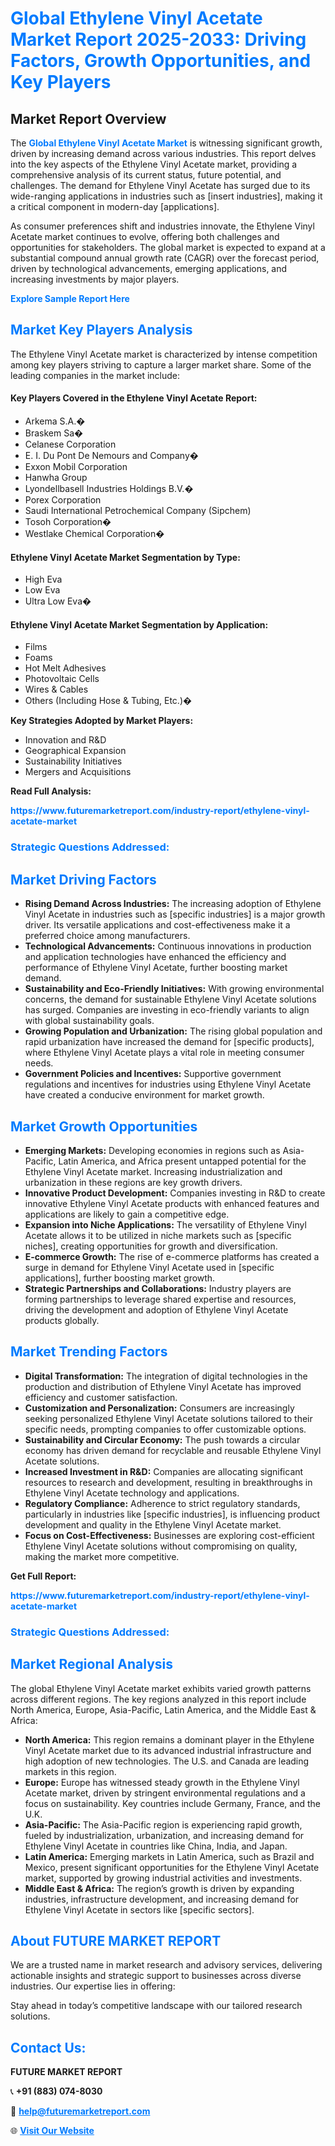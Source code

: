 <h1 style="color: #007BFF;">Global Ethylene Vinyl Acetate Market Report 2025-2033: Driving Factors, Growth Opportunities, and Key Players</h1>

<section id="overview">
<h2>Market Report Overview</h2>
<p>The <a href="https://www.futuremarketreport.com/industry-report/ethylene-vinyl-acetate-market" style="color: #007BFF; text-decoration: none;"><strong>Global Ethylene Vinyl Acetate Market</strong></a> is witnessing significant growth, driven by increasing demand across various industries. This report delves into the key aspects of the Ethylene Vinyl Acetate market, providing a comprehensive analysis of its current status, future potential, and challenges. The demand for Ethylene Vinyl Acetate has surged due to its wide-ranging applications in industries such as [insert industries], making it a critical component in modern-day [applications].</p>
<p>As consumer preferences shift and industries innovate, the Ethylene Vinyl Acetate market continues to evolve, offering both challenges and opportunities for stakeholders. The global market is expected to expand at a substantial compound annual growth rate (CAGR) over the forecast period, driven by technological advancements, emerging applications, and increasing investments by major players.</p>
</section>

<section id="overview">
<p><a href="https://www.futuremarketreport.com/request-sample/reportId=31583" style="color: #007BFF; text-decoration: none;"><strong>Explore Sample Report Here</strong></a></p>
</section>

<section id="key-players">
<h2 style="color: #007BFF;">Market Key Players Analysis</h2>
<p>The Ethylene Vinyl Acetate market is characterized by intense competition among key players striving to capture a larger market share. Some of the leading companies in the market include:</p>
<h4>Key Players Covered in the Ethylene Vinyl Acetate Report:</h4>
<ul><li>Arkema S.A.�</li><li>Braskem Sa�</li><li>Celanese Corporation</li><li>E. I. Du Pont De Nemours and Company�</li><li>Exxon Mobil Corporation</li><li>Hanwha Group</li><li>Lyondellbasell Industries Holdings B.V.�</li><li>Porex Corporation</li><li>Saudi International Petrochemical Company (Sipchem)</li><li>Tosoh Corporation�</li><li>Westlake Chemical Corporation�</li></ul>
<h4>Ethylene Vinyl Acetate Market Segmentation by Type:</h4>
<ul><li>High Eva</li><li>Low Eva</li><li>Ultra Low Eva�</li></ul>

<h4>Ethylene Vinyl Acetate Market Segmentation by Application:</h4>
<ul><li>Films</li><li>Foams</li><li>Hot Melt Adhesives</li><li>Photovoltaic Cells</li><li>Wires &amp; Cables</li><li>Others (Including Hose &amp; Tubing, Etc.)�</li></ul>
<p><strong>Key Strategies Adopted by Market Players:</strong></p>
<ul>
<li>Innovation and R&D</li>
<li>Geographical Expansion</li>
<li>Sustainability Initiatives</li>
<li>Mergers and Acquisitions</li>
</ul>
</section>

<section>
<p><strong>Read Full Analysis: </strong></p><a href="https://www.futuremarketreport.com/industry-report/ethylene-vinyl-acetate-market" style="color: #007BFF; text-decoration: none;"><strong>https://www.futuremarketreport.com/industry-report/ethylene-vinyl-acetate-market</strong></a>
<h3 style="color: #007BFF;">Strategic Questions Addressed:</h3>
</section>

<section id="driving-factors">
<h2 style="color: #007BFF;">Market Driving Factors</h2>
<ul>
<li><strong>Rising Demand Across Industries:</strong> The increasing adoption of Ethylene Vinyl Acetate in industries such as [specific industries] is a major growth driver. Its versatile applications and cost-effectiveness make it a preferred choice among manufacturers.</li>
<li><strong>Technological Advancements:</strong> Continuous innovations in production and application technologies have enhanced the efficiency and performance of Ethylene Vinyl Acetate, further boosting market demand.</li>
<li><strong>Sustainability and Eco-Friendly Initiatives:</strong> With growing environmental concerns, the demand for sustainable Ethylene Vinyl Acetate solutions has surged. Companies are investing in eco-friendly variants to align with global sustainability goals.</li>
<li><strong>Growing Population and Urbanization:</strong> The rising global population and rapid urbanization have increased the demand for [specific products], where Ethylene Vinyl Acetate plays a vital role in meeting consumer needs.</li>
<li><strong>Government Policies and Incentives:</strong> Supportive government regulations and incentives for industries using Ethylene Vinyl Acetate have created a conducive environment for market growth.</li>
</ul>
</section>

<section id="growth-opportunities">
<h2 style="color: #007BFF;">Market Growth Opportunities</h2>
<ul>
<li><strong>Emerging Markets:</strong> Developing economies in regions such as Asia-Pacific, Latin America, and Africa present untapped potential for the Ethylene Vinyl Acetate market. Increasing industrialization and urbanization in these regions are key growth drivers.</li>
<li><strong>Innovative Product Development:</strong> Companies investing in R&D to create innovative Ethylene Vinyl Acetate products with enhanced features and applications are likely to gain a competitive edge.</li>
<li><strong>Expansion into Niche Applications:</strong> The versatility of Ethylene Vinyl Acetate allows it to be utilized in niche markets such as [specific niches], creating opportunities for growth and diversification.</li>
<li><strong>E-commerce Growth:</strong> The rise of e-commerce platforms has created a surge in demand for Ethylene Vinyl Acetate used in [specific applications], further boosting market growth.</li>
<li><strong>Strategic Partnerships and Collaborations:</strong> Industry players are forming partnerships to leverage shared expertise and resources, driving the development and adoption of Ethylene Vinyl Acetate products globally.</li>
</ul>
</section>

<section id="trending-factors">
<h2 style="color: #007BFF;">Market Trending Factors</h2>
<ul>
<li><strong>Digital Transformation:</strong> The integration of digital technologies in the production and distribution of Ethylene Vinyl Acetate has improved efficiency and customer satisfaction.</li>
<li><strong>Customization and Personalization:</strong> Consumers are increasingly seeking personalized Ethylene Vinyl Acetate solutions tailored to their specific needs, prompting companies to offer customizable options.</li>
<li><strong>Sustainability and Circular Economy:</strong> The push towards a circular economy has driven demand for recyclable and reusable Ethylene Vinyl Acetate solutions.</li>
<li><strong>Increased Investment in R&D:</strong> Companies are allocating significant resources to research and development, resulting in breakthroughs in Ethylene Vinyl Acetate technology and applications.</li>
<li><strong>Regulatory Compliance:</strong> Adherence to strict regulatory standards, particularly in industries like [specific industries], is influencing product development and quality in the Ethylene Vinyl Acetate market.</li>
<li><strong>Focus on Cost-Effectiveness:</strong> Businesses are exploring cost-efficient Ethylene Vinyl Acetate solutions without compromising on quality, making the market more competitive.</li>
</ul>
</section>

<section>
<p><strong>Get Full Report: </strong></p><a href="https://www.futuremarketreport.com/industry-report/ethylene-vinyl-acetate-market" style="color: #007BFF; text-decoration: none;"><strong>https://www.futuremarketreport.com/industry-report/ethylene-vinyl-acetate-market</strong></a>
<h3 style="color: #007BFF;">Strategic Questions Addressed:</h3>
</section>


<section id="regional-analysis">
<h2 style="color: #007BFF;">Market Regional Analysis</h2>
<p>The global Ethylene Vinyl Acetate market exhibits varied growth patterns across different regions. The key regions analyzed in this report include North America, Europe, Asia-Pacific, Latin America, and the Middle East & Africa:</p>
<ul>
<li><strong>North America:</strong> This region remains a dominant player in the Ethylene Vinyl Acetate market due to its advanced industrial infrastructure and high adoption of new technologies. The U.S. and Canada are leading markets in this region.</li>
<li><strong>Europe:</strong> Europe has witnessed steady growth in the Ethylene Vinyl Acetate market, driven by stringent environmental regulations and a focus on sustainability. Key countries include Germany, France, and the U.K.</li>
<li><strong>Asia-Pacific:</strong> The Asia-Pacific region is experiencing rapid growth, fueled by industrialization, urbanization, and increasing demand for Ethylene Vinyl Acetate in countries like China, India, and Japan.</li>
<li><strong>Latin America:</strong> Emerging markets in Latin America, such as Brazil and Mexico, present significant opportunities for the Ethylene Vinyl Acetate market, supported by growing industrial activities and investments.</li>
<li><strong>Middle East & Africa:</strong> The region’s growth is driven by expanding industries, infrastructure development, and increasing demand for Ethylene Vinyl Acetate in sectors like [specific sectors].</li>
</ul>
</section>

<footer>
<h2 style="color: #007BFF;">About FUTURE MARKET REPORT</h2>
<p>We are a trusted name in market research and advisory services, delivering actionable insights and strategic support to businesses across diverse industries. Our expertise lies in offering:</p>

<p>Stay ahead in today’s competitive landscape with our tailored research solutions.</p>

<h2 style="color: #007BFF;">Contact Us:</h2>
<p><strong>FUTURE MARKET REPORT</strong></p>
<p>📞 <strong>+91 (883) 074-8030</strong></p>
<p>📧 <strong><a href="mailto:help@futuremarketreport.com" style="color: #007BFF;">help@futuremarketreport.com</a></strong></p>
<p>🌐 <strong><a href="https://www.futuremarketreport.com/" style="color: #007BFF;">Visit Our Website</a></strong></p>
</footer>